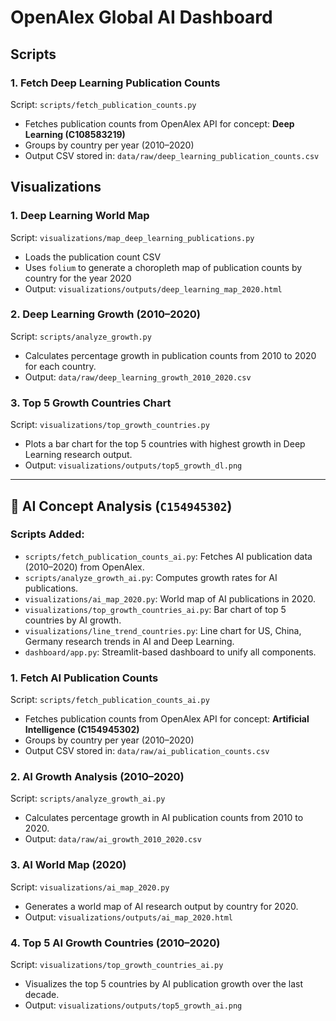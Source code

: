 # OpenAlex Global AI Dashboard

## Scripts

### 1. Fetch Deep Learning Publication Counts

Script: `scripts/fetch_publication_counts.py`

- Fetches publication counts from OpenAlex API for concept: **Deep Learning (C108583219)**
- Groups by country per year (2010–2020)
- Output CSV stored in: `data/raw/deep_learning_publication_counts.csv`

## Visualizations

### 1. Deep Learning World Map

Script: `visualizations/map_deep_learning_publications.py`

- Loads the publication count CSV
- Uses `folium` to generate a choropleth map of publication counts by country for the year 2020
- Output: `visualizations/outputs/deep_learning_map_2020.html`

### 2. Deep Learning Growth (2010–2020)

Script: `scripts/analyze_growth.py`

- Calculates percentage growth in publication counts from 2010 to 2020 for each country.
- Output: `data/raw/deep_learning_growth_2010_2020.csv`

### 3. Top 5 Growth Countries Chart

Script: `visualizations/top_growth_countries.py`

- Plots a bar chart for the top 5 countries with highest growth in Deep Learning research output.
- Output: `visualizations/outputs/top5_growth_dl.png`

---

## 🔄 AI Concept Analysis (`C154945302`)

### Scripts Added:

- `scripts/fetch_publication_counts_ai.py`: Fetches AI publication data (2010–2020) from OpenAlex.
- `scripts/analyze_growth_ai.py`: Computes growth rates for AI publications.
- `visualizations/ai_map_2020.py`: World map of AI publications in 2020.
- `visualizations/top_growth_countries_ai.py`: Bar chart of top 5 countries by AI growth.
- `visualizations/line_trend_countries.py`: Line chart for US, China, Germany research trends in AI and Deep Learning.
- `dashboard/app.py`: Streamlit-based dashboard to unify all components.

### 1. Fetch AI Publication Counts

Script: `scripts/fetch_publication_counts_ai.py`

- Fetches publication counts from OpenAlex API for concept: **Artificial Intelligence (C154945302)**
- Groups by country per year (2010–2020)
- Output CSV stored in: `data/raw/ai_publication_counts.csv`

### 2. AI Growth Analysis (2010–2020)

Script: `scripts/analyze_growth_ai.py`

- Calculates percentage growth in AI publication counts from 2010 to 2020.
- Output: `data/raw/ai_growth_2010_2020.csv`

### 3. AI World Map (2020)

Script: `visualizations/ai_map_2020.py`

- Generates a world map of AI research output by country for 2020.
- Output: `visualizations/outputs/ai_map_2020.html`

### 4. Top 5 AI Growth Countries (2010–2020)

Script: `visualizations/top_growth_countries_ai.py`

- Visualizes the top 5 countries by AI publication growth over the last decade.
- Output: `visualizations/outputs/top5_growth_ai.png`
